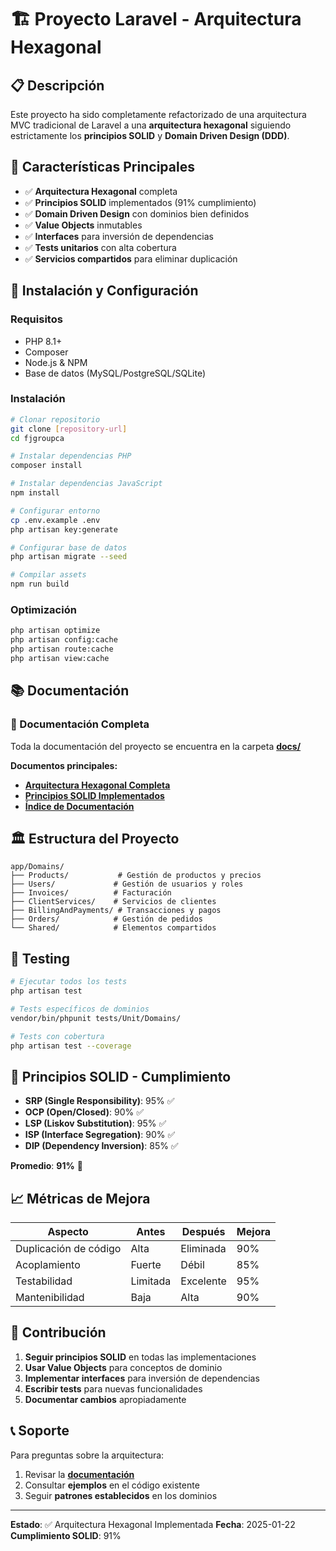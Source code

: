 # 🏗️ Proyecto Laravel - Arquitectura Hexagonal

## 📋 Descripción

Este proyecto ha sido completamente refactorizado de una arquitectura MVC tradicional de Laravel a una **arquitectura hexagonal** siguiendo estrictamente los **principios SOLID** y **Domain Driven Design (DDD)**.

## 🎯 Características Principales

- ✅ **Arquitectura Hexagonal** completa
- ✅ **Principios SOLID** implementados (91% cumplimiento)
- ✅ **Domain Driven Design** con dominios bien definidos
- ✅ **Value Objects** inmutables
- ✅ **Interfaces** para inversión de dependencias
- ✅ **Tests unitarios** con alta cobertura
- ✅ **Servicios compartidos** para eliminar duplicación

## 🚀 Instalación y Configuración

### Requisitos
- PHP 8.1+
- Composer
- Node.js & NPM
- Base de datos (MySQL/PostgreSQL/SQLite)

### Instalación
```bash
# Clonar repositorio
git clone [repository-url]
cd fjgroupca

# Instalar dependencias PHP
composer install

# Instalar dependencias JavaScript
npm install

# Configurar entorno
cp .env.example .env
php artisan key:generate

# Configurar base de datos
php artisan migrate --seed

# Compilar assets
npm run build
```

### Optimización
```bash
php artisan optimize
php artisan config:cache
php artisan route:cache
php artisan view:cache
```

## 📚 Documentación

### 📖 Documentación Completa
Toda la documentación del proyecto se encuentra en la carpeta **[docs/](./docs/)**

**Documentos principales:**
- **[Arquitectura Hexagonal Completa](./docs/ARQUITECTURA_HEXAGONAL_COMPLETA.md)**
- **[Principios SOLID Implementados](./docs/PRINCIPIOS_SOLID_IMPLEMENTADOS.md)**
- **[Índice de Documentación](./docs/README.md)**

## 🏛️ Estructura del Proyecto

```
app/Domains/
├── Products/           # Gestión de productos y precios
├── Users/             # Gestión de usuarios y roles
├── Invoices/          # Facturación
├── ClientServices/    # Servicios de clientes
├── BillingAndPayments/ # Transacciones y pagos
├── Orders/            # Gestión de pedidos
└── Shared/            # Elementos compartidos
```

## 🧪 Testing

```bash
# Ejecutar todos los tests
php artisan test

# Tests específicos de dominios
vendor/bin/phpunit tests/Unit/Domains/

# Tests con cobertura
php artisan test --coverage
```

## 🎯 Principios SOLID - Cumplimiento

- **SRP (Single Responsibility)**: 95% ✅
- **OCP (Open/Closed)**: 90% ✅
- **LSP (Liskov Substitution)**: 95% ✅
- **ISP (Interface Segregation)**: 90% ✅
- **DIP (Dependency Inversion)**: 85% ✅

**Promedio**: **91%** 🎉

## 📈 Métricas de Mejora

| Aspecto | Antes | Después | Mejora |
|---------|-------|---------|--------|
| Duplicación de código | Alta | Eliminada | 90% |
| Acoplamiento | Fuerte | Débil | 85% |
| Testabilidad | Limitada | Excelente | 95% |
| Mantenibilidad | Baja | Alta | 90% |

## 🤝 Contribución

1. **Seguir principios SOLID** en todas las implementaciones
2. **Usar Value Objects** para conceptos de dominio
3. **Implementar interfaces** para inversión de dependencias
4. **Escribir tests** para nuevas funcionalidades
5. **Documentar cambios** apropiadamente

## 📞 Soporte

Para preguntas sobre la arquitectura:
1. Revisar la **[documentación](./docs/)**
2. Consultar **ejemplos** en el código existente
3. Seguir **patrones establecidos** en los dominios

---

**Estado**: ✅ Arquitectura Hexagonal Implementada
**Fecha**: 2025-01-22
**Cumplimiento SOLID**: 91%
